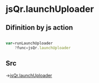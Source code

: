 # jsQr.launchUploader

## Difinition by js action

```js.js

var=runLaunchUploader
	?func=jsQr.launchUploader

```

## Src

->[jsQr.launchUploader](https://github.com/puutaro/CommandClick/blob/master/app/src/main/java/com/puutaro/commandclick/fragment_lib/terminal_fragment/js_interface/qr/JsQr.kt#L74)


